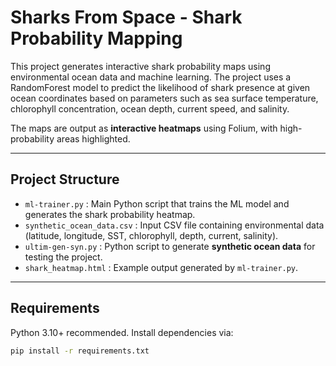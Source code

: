 # Sharks From Space - Shark Probability Mapping

This project generates interactive shark probability maps using environmental ocean data and machine learning. The project uses a RandomForest model to predict the likelihood of shark presence at given ocean coordinates based on parameters such as sea surface temperature, chlorophyll concentration, ocean depth, current speed, and salinity.  

The maps are output as **interactive heatmaps** using Folium, with high-probability areas highlighted.  

---

## Project Structure

- `ml-trainer.py` : Main Python script that trains the ML model and generates the shark probability heatmap.  
- `synthetic_ocean_data.csv` : Input CSV file containing environmental data (latitude, longitude, SST, chlorophyll, depth, current, salinity).  
- `ultim-gen-syn.py` : Python script to generate **synthetic ocean data** for testing the project.  
- `shark_heatmap.html` : Example output generated by `ml-trainer.py`.  

---

## Requirements

Python 3.10+ recommended. Install dependencies via:

```bash
pip install -r requirements.txt
